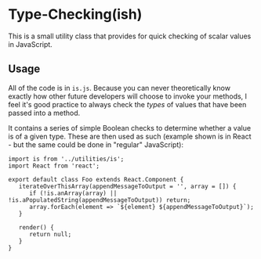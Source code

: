 # Type-Checking(ish)

This is a small utility class that provides for quick checking of scalar values in JavaScript.


## Usage

All of the code is in `is.js`.  Because you can never theoretically know exactly how other future developers will choose to invoke your methods, I feel it's good practice to always check the *types* of values that have been passed into a method.

It contains a series of simple Boolean checks to determine whether a value is of a given type.  These are then used as such (example shown is in React - but the same could be done in "regular" JavaScript):

    import is from '../utilities/is';
    import React from 'react';
    
    export default class Foo extends React.Component {
       iterateOverThisArray(appendMessageToOutput = '', array = []) {
          if (!is.anArray(array) || !is.aPopulatedString(appendMessageToOutput)) return;
          array.forEach(element => `${element} ${appendMessageToOutput}`);
       }
    
       render() {
          return null;
       }
    }
